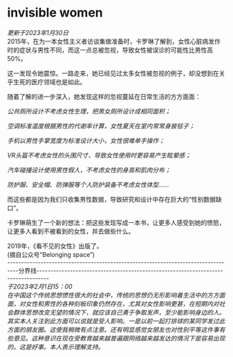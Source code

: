 # invisible women
*更新于2023年1月30日*  
2015年，在为一本女性主义者访谈集做准备时，卡罗琳了解到，女性心脏病发作时的症状与男性不同，而这一点总被忽视，导致女性被误诊的可能性比男性高50%。

这一发现令她震惊。一路走来，她已经见过太多女性被忽视的例子，却没想到在关乎生死的医疗领域也是如此。

随着了解的进一步深入，她发现这样的忽视蔓延在日常生活的方方面面：

*公共厕所设计不考虑女性生理，把男女厕所设计成相同面积；*

*空调标准温度根据男性的代谢率计算，女性夏天在室内常常身披毯子；*

*手机以男性手掌宽度为标准设计大小，女性很难单手操作；*

*VR头盔不考虑女性的头围尺寸，导致女性使用时更容易产生眩晕感；*

*汽车碰撞设计使用男性假人，不考虑女性的身高和肌肉分布；*

*防护服、安全帽、防弹服等个人防护装备不考虑女性体型......*

而这些都是因为我们只收集男性数据，导致研究和设计中存在巨大的“性别数据缺口”。

卡罗琳萌生了一个新的想法：把这些发现写成一本书，让更多人感受到她的愤怒，让更多人看到不被看到的女性，并去做些什么。

2019年，《看不见的女性》出版了。  
(摘自公众号“Belonging space”)   
----------------------------------------------------------------------------------分界线----------------------------------------------------------------------------------  
*于2023年2月1日15：00*  
*在中国这个传统思想惯性很大的社会中，传统的思想仍无形影响着生活中的方方面面，对女性和男性的各种刻板印象仍然存在，尤其对女性影响更甚，在短期内对社会群体思想改变无望的情况下，就应该自己勇于争取发声，至少能影响身边的人。其实本人关注到此方面可以说就是受人影响。一是以前一起打排球的某同学发过此方面的朋友圈。这使我稍微有点注意。还有明显感觉女朋友也对性别平等这件事有些意见。这种意识在现在受教育越来越普遍跟网络越来越发达的情况下是容易出现的。这是好事。本人表示理解支持。* 
